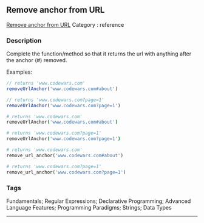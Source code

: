 ## Remove anchor from URL
[Remove anchor from URL](https://www.codewars.com/kata/remove-anchor-from-url)
Category : reference

### Description
Complete the function/method so that it returns the url with anything after the anchor (#) removed. 

Examples:

```javascript
// returns 'www.codewars.com'
removeUrlAnchor('www.codewars.com#about')

// returns 'www.codewars.com?page=1' 
removeUrlAnchor('www.codewars.com?page=1') 

```

```coffeescript
# returns 'www.codewars.com'
removeUrlAnchor('www.codewars.com#about')

# returns 'www.codewars.com?page=1' 
removeUrlAnchor('www.codewars.com?page=1') 

```

```ruby
# returns 'www.codewars.com'
remove_url_anchor('www.codewars.com#about')

# returns 'www.codewars.com?page=1' 
remove_url_anchor('www.codewars.com?page=1') 

```

### Tags
Fundamentals; Regular Expressions; Declarative Programming; Advanced Language Features; Programming Paradigms; Strings; Data Types

- - -
